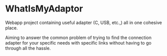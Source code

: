 # WhatIsMyAdaptor
Webapp project containing useful adapter (C, USB, etc.,) all in one cohesive place.

Aiming to answer the common problem of trying to find the connection adapter for your specific needs with specific links without having to go through all the hassle.
